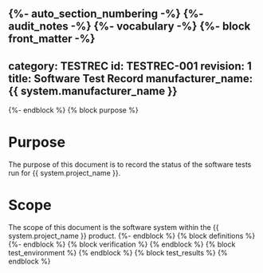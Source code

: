 {%- auto_section_numbering -%}
{%- audit_notes -%}
{%- vocabulary -%}
{%- block front_matter -%}
---
category: TESTREC
id: TESTREC-001
revision: 1
title: Software Test Record
manufacturer_name: {{ system.manufacturer_name }}
---
{%- endblock %}
{% block purpose %}
# Purpose

The purpose of this document is to record the status of the software tests run for {{ system.project_name }}.

# Scope

The scope of this document is the software system within the {{ system.project_name }} product.
{%- endblock %}
{% block definitions %}
{%- endblock %}
{% block verification %}
{% endblock %}
{% block test_environment %}
{% endblock %}
{% block test_results %}
{% endblock %}
